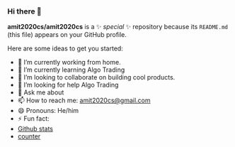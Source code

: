 ### Hi there 👋

**amit2020cs/amit2020cs** is a ✨ _special_ ✨ repository because its `README.md` (this file) appears on your GitHub profile.

Here are some ideas to get you started:
- 🔭 I’m currently working from home.
- 🌱 I’m currently learning Algo Trading
- 👯 I’m looking to collaborate on building cool products.
- 🤔 I’m looking for help Algo Trading
- 💬 Ask me about 
- 📫 How to reach me: amit2020cs@gmail.com
- 😄 Pronouns: He/him
- ⚡ Fun fact: 
- [Github stats](https://github-readme-stats.vercel.app/api?username=amit2020cs)
- [counter](https://[YourEndpoint].m.pipedream.net)
